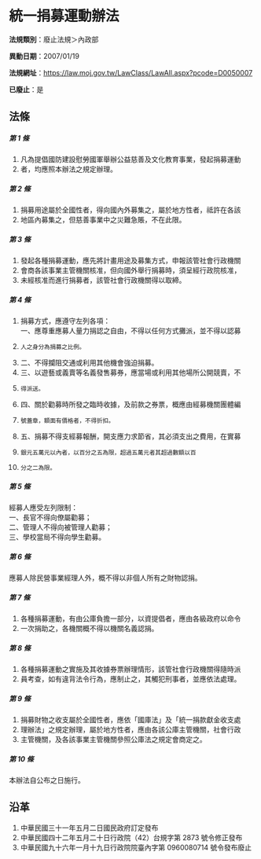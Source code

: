 # 統一捐募運動辦法

**法規類別**：廢止法規＞內政部

**異動日期**：2007/01/19  

**法規網址**：https://law.moj.gov.tw/LawClass/LawAll.aspx?pcode=D0050007

**已廢止**：是



## 法條
##### 第 1 條
1. 凡為提倡國防建設慰勞國軍舉辦公益慈善及文化教育事業，發起捐募運動
1. 者，均應照本辦法之規定辦理。

##### 第 2 條
1. 捐募用途屬於全國性者，得向國內外募集之，屬於地方性者，祗許在各該
1. 地區內募集之，但慈善事業中之災難急賬，不在此限。

##### 第 3 條
1. 發起各種捐募運動，應先將計畫用途及募集方式，申報該管社會行政機關
1. 會商各該事業主管機關核准，但向國外舉行捐募時，須呈經行政院核准，
1. 未經核准而進行捐募者，該管社會行政機關得以取締。

##### 第 4 條
1. 捐募方式，應遵守左列各項：  
一、應尊重應募人量力捐認之自由，不得以任何方式攤派，並不得以認募
1.     人之身分為捐募之比例。
1. 二、不得攔阻交通或利用其他機會強迫捐募。
1. 三、以遊藝或義賣等名義發售募券，應當場或利用其他場所公開競賣，不
1.     得派送。
1. 四、關於勸募時所發之臨時收據，及前款之券票，概應由經募機關團體編
1.     號蓋章，額面有價格者，不得折扣。
1. 五、捐募不得支經募報酬，開支應力求節省，其必須支出之費用，在實募
1.     銀元五萬元以內者，以百分之五為限，超過五萬元者其超過數額以百
1.     分之二為限。

##### 第 5 條
經募人應受左列限制：  
一、長官不得向僚屬勸募；  
二、管理人不得向被管理人勸募；  
三、學校當局不得向學生勸募。

##### 第 6 條
應募人除民營事業經理人外，概不得以非個人所有之財物認捐。

##### 第 7 條
1. 各種捐募運動，有由公庫負擔一部分，以資提倡者，應由各級政府以命令
1. 一次捐助之，各機關概不得以機關名義認捐。

##### 第 8 條
1. 各種捐募運動之實施及其收據券票辦理情形，該管社會行政機關得隨時派
1. 員考查，如有違背法令行為，應制止之，其觸犯刑事者，並應依法處理。

##### 第 9 條
1. 捐募財物之收支屬於全國性者，應依「國庫法」及「統一捐款獻金收支處
1. 理辦法」之規定辦理，屬於地方性者，應由各該公庫主管機關，社會行政
1. 主管機關，及各該事業主管機關參照公庫法之規定會商定之。

##### 第 10 條
本辦法自公布之日施行。

## 沿革
1. 中華民國三十一年五月二日國民政府訂定發布
1. 中華民國四十二年五月二十日行政院（42）台規字第 2873 號令修正發布
1. 中華民國九十六年一月十九日行政院院臺內字第 0960080714 號令發布廢止

